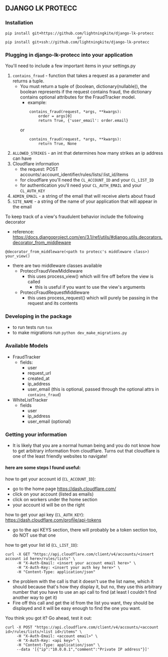 ## DJANGO LK PROTECC

### Installation
```
pip install git+https://github.com/lightningkite/django-lk-protecc
                                or
pip install git+ssh://github.com/lightningkite/django-lk-protecc
```

### Plugging in django-lk-protecc into your application
You'll need to include a few important items in your settings.py
1. `contains_fraud` - function that takes a request as a parameter and returns a tuple. 
    - You must return a tuple of (boolean, dictionary(nullable)), the boolean represents if the request contains fraud, the dictionary contains optional attributes for the FraudTracker model.
        - example:
        ```
            contains_fraud(request, *args, **kwargs):
                order = args[0]
                return True, {'user_email': order.email}
        ``` 
        or
        ```
            contains_fraud(request, *args, **kwargs):
                return True, None
        ```
2. `ALLOWED_STRIKES` - an int that determines how many strikes an ip address can have
3. Cloudflare information
    - the request: POST accounts/:account_identifier/rules/lists/:list_id/items
    - for cloudflare you'll need the `CL_ACCOUNT_ID` and your `CL_LIST_ID`
    - for authentication you'll need your `CL_AUTH_EMAIL` and your `CL_AUTH_KEY`
4. `ADMIN_EMAIL` - a string of the email that will receive alerts about fraud
5. `SITE_NAME` - a string of the name of your application that will appear in the email

To keep track of a view's fraudulent behavior include the following decorator
- reference: https://docs.djangoproject.com/en/3.1/ref/utils/#django.utils.decorators.decorator_from_middleware
```
@decorator_from_middleware(<path to protecc's middleware class>)
your_view()
```
- there are two middleware classes available
    - ProteccFraudViewMiddleware
        - this uses process_view() which will fire off before the view is called
            - this is useful if you want to use the view's arguments
    - ProteccFraudRequestMiddleware
        - this uses process_request() which will purely be passing in the request and its contents

### Developing in the package
- to run tests run `tox`
- to make migrations run `python dev_make_migrations.py`

### Available Models
- FraudTracker
    - fields:
        - user
        - request_url
        - created_at
        - ip_address
        - user_email (this is optional, passed through the optional attrs in `contains_fraud`)
- WhiteListTracker
    - fields
        - user
        - ip_address
        - user_email (optional)

### Getting your information
- It is likely that you are a normal human being and you do not know how to get arbitrary information from cloudflare. Turns out that cloudflare is one of the least friendly websites to navigate!
#### here are some steps I found useful:
how to get your account id (`CL_ACCOUNT_ID`): 
- go to the home page https://dash.cloudflare.com/
- click on your account (listed as emails)
- click on workers under the home section
- your account id will be on the right 

how to get your api key (`CL_AUTH_KEY`):
https://dash.cloudflare.com/profile/api-tokens
- go to the api KEYS section, there will probably be a token section too, do NOT use that one

how to get your list id (`CL_LIST_ID`):
```
curl -X GET "https://api.cloudflare.com/client/v4/accounts/<insert account id here>/rules/lists" \
     -H "X-Auth-Email: <insert your account email here>" \
     -H "X-Auth-Key: <insert your auth key here>" \
     -H "Content-Type: application/json"
 ```
- the problem with the call is that it doesn't use the list name, which it should because that's how they display it, but no, they use this arbitrary number that you have to use an api call to find (at least I couldn't find another way to get it)
- Fire off this call and get the id from the list you want, they should be displayed and it will be easy enough to find the one you want.

You think you got it? Go ahead, test it out:
```
curl -X POST "https://api.cloudflare.com/client/v4/accounts/<account id>/rules/lists/<list id>/items" \
     -H "X-Auth-Email: <account email>" \
     -H "X-Auth-Key: <api key>" \
     -H "Content-Type: application/json" \
     --data '[{"ip":"10.0.0.1","comment":"Private IP address"}]'
```
